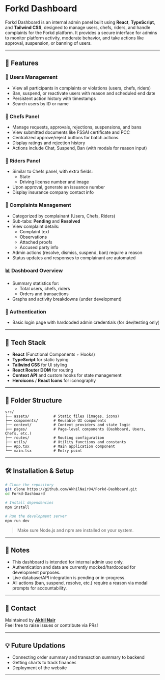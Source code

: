 # Forkd Dashboard

Forkd Dashboard is an internal admin panel built using **React**, **TypeScript**, and **Tailwind CSS**, designed to manage users, chefs, riders, and handle complaints for the Forkd platform. It provides a secure interface for admins to monitor platform activity, moderate behavior, and take actions like approval, suspension, or banning of users.

---

## 🧠 Features

### 👥 Users Management
- View all participants in complaints or violations (users, chefs, riders)
- Ban, suspend, or reactivate users with reason and scheduled end date
- Persistent action history with timestamps
- Search users by ID or name

### 🍳 Chefs Panel
- Manage requests, approvals, rejections, suspensions, and bans
- View submitted documents like FSSAI certificate and PCC
- Centralized approve/reject buttons for batch actions
- Display ratings and rejection history
- Actions include Chat, Suspend, Ban (with modals for reason input)

### 🛵 Riders Panel
- Similar to Chefs panel, with extra fields:
  - State
  - Driving license number and image
- Upon approval, generate an issuance number
- Display insurance company contact info

### 📣 Complaints Management
- Categorized by complainant (Users, Chefs, Riders)
- Sub-tabs: **Pending** and **Resolved**
- View complaint details:
  - Complaint text
  - Observations
  - Attached proofs
  - Accused party info
- Admin actions (resolve, dismiss, suspend, ban) require a reason
- Status updates and responses to complainant are automated

### 📊 Dashboard Overview
- Summary statistics for:
  - Total users, chefs, riders
  - Orders and transactions
- Graphs and activity breakdowns (under development)

### 🔐 Authentication
- Basic login page with hardcoded admin credentials (for dev/testing only)

---

## 🚀 Tech Stack

- **React** (Functional Components + Hooks)
- **TypeScript** for static typing
- **Tailwind CSS** for UI styling
- **React Router DOM** for routing
- **Context API** and custom hooks for state management
- **Heroicons** / **React Icons** for iconography

---

## 📁 Folder Structure

```plaintext
src/
├── assets/           # Static files (images, icons)
├── components/       # Reusable UI components
├── context/          # Context providers and state logic
├── pages/            # Page-level components (Dashboard, Users, Chefs, etc.)
├── routes/           # Routing configuration
├── utils/            # Utility functions and constants
├── App.tsx           # Main application component
└── main.tsx          # Entry point
```

---

## 🛠️ Installation & Setup

```bash
# Clone the repository
git clone https://github.com/AkhilNair04/Forkd-Dashboard.git
cd Forkd-Dashboard

# Install dependencies
npm install

# Run the development server
npm run dev
```

> Make sure Node.js and npm are installed on your system.

---

## 📌 Notes

- This dashboard is intended for internal admin use only.
- Authentication and data are currently mocked/hardcoded for development purposes.
- Live database/API integration is pending or in-progress.
- All actions (ban, suspend, resolve, etc.) require a reason via modal prompts for accountability.

---

## 📧 Contact

Maintained by **[Akhil Nair](https://github.com/AkhilNair04)**  
Feel free to raise issues or contribute via PRs!

---

## 💡 Future Updations

- Connecting order summary and transaction summary to backend
- Getting charts to track finances
- Deployment of the website

---
